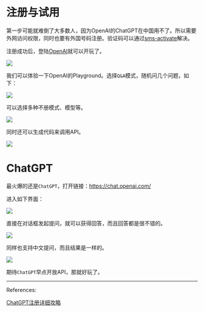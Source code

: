 # 注册与试用

第一步可能就难倒了大多数人，因为OpenAI的ChatGPT在中国用不了。所以需要外网访问权限，同时也要有外国号码注册。验证码可以通过[sms-activate](https://sms-activate.org/)解决。

注册成功后，登陆[OpenAI](https://platform.openai.com/overview)就可以开玩了。

![](https://pkslow.oss-cn-shenzhen.aliyuncs.com/images/2023/02/try-openai-chatgpt.openai.png)







我们可以体验一下OpenAI的Playground。选择`Q&A`模式，随机问几个问题，如下：



![](https://pkslow.oss-cn-shenzhen.aliyuncs.com/images/2023/02/try-openai-chatgpt.qa.png)

可以选择多种不册模式、模型等。

![](https://pkslow.oss-cn-shenzhen.aliyuncs.com/images/2023/02/try-openai-chatgpt.mode.png)

同时还可以生成代码来调用API。

![](https://pkslow.oss-cn-shenzhen.aliyuncs.com/images/2023/02/try-openai-chatgpt.view-code.png)





# ChatGPT

最火爆的还是`ChatGPT`，打开链接：https://chat.openai.com/

进入如下界面：

![](https://pkslow.oss-cn-shenzhen.aliyuncs.com/images/2023/02/try-openai-chatgpt.chatgpt.png)





直接在对话框发起提问，就可以获得回答，而且回答都是很不错的。

![](https://pkslow.oss-cn-shenzhen.aliyuncs.com/images/2023/02/try-openai-chatgpt.chatgpt-english.png)





同样也支持中文提问，而且结果是一样的。

![](https://pkslow.oss-cn-shenzhen.aliyuncs.com/images/2023/02/try-openai-chatgpt.chatgpt-chinese.png)



期待`ChatGPT`早点开放API，那就好玩了。



---

References:

[ChatGPT注册详细攻略](https://zhuanlan.zhihu.com/p/594891997)